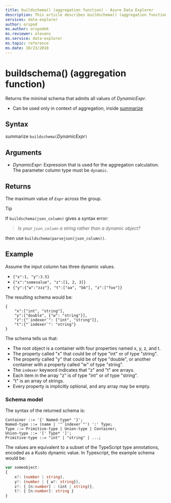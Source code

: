 ```yaml
---
title: buildschema() (aggregation function) - Azure Data Explorer
description: This article describes buildschema() (aggregation function) in Azure Data Explorer.
services: data-explorer
author: orspod
ms.author: orspodek
ms.reviewer: alexans
ms.service: data-explorer
ms.topic: reference
ms.date: 10/23/2018
---
```

# buildschema() (aggregation function)

Returns the minimal schema that admits all values of *DynamicExpr*.

* Can be used only in context of aggregation, inside [summarize](summarizeoperator.md)

## Syntax

summarize `buildschema(`*DynamicExpr*`)`

## Arguments

* *DynamicExpr*: Expression that is used for the aggregation calculation. The parameter column type must be `dynamic`. 

## Returns

The maximum value of *`Expr`* across the group.

> [!TIP] 
> If `buildschema(json_column)` gives a syntax error:
>
> > *Is your `json_column` a string rather than a dynamic object?*
>
> then use `buildschema(parsejson(json_column))`.

## Example

Assume the input column has three dynamic values.

* `{"x":1, "y":3.5}`
* `{"x":"somevalue", "z":[1, 2, 3]}`
* `{"y":{"w":"zzz"}, "t":["aa", "bb"], "z":["foo"]}`

The resulting schema would be:

```kusto
{ 
    "x":["int", "string"],
    "y":["double", {"w": "string"}],
    "z":{"`indexer`": ["int", "string"]},
    "t":{"`indexer`": "string"}
}
```

The schema tells us that:

* The root object is a container with four properties named x, y, z, and t.
* The property called "x" that could be of type "int" or of type "string".
* The property called "y" that could be of type "double", or another container with a property called "w" of type "string".
* The ``indexer`` keyword indicates that "z" and "t" are arrays.
* Each item in the array "z" is of type "int" or of type "string".
* "t" is an array of strings.
* Every property is implicitly optional, and any array may be empty.

### Schema model

The syntax of the returned schema is:

```output
Container ::= '{' Named-type* '}';
Named-type ::= (name | '"`indexer`"') ':' Type;
Type ::= Primitive-type | Union-type | Container;
Union-type ::= '[' Type* ']';
Primitive-type ::= "int" | "string" | ...;
```

The values are equivalent to a subset of the TypeScript type annotations, encoded as a Kusto dynamic value. 
In Typescript, the example schema would be:

```typescript
var someobject: 
{
    x?: (number | string),
    y?: (number | { w?: string}),
    z?: { [n:number] : (int | string)},
    t?: { [n:number]: string }
}
```
